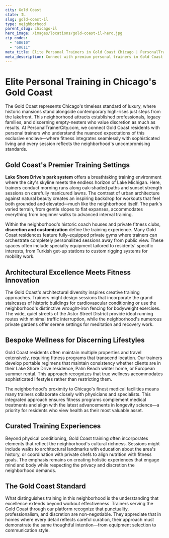 ```yaml
---
city: Gold Coast
state: IL
slug: gold-coast-il
type: neighborhood
parent_slug: chicago-il
hero_image: /images/locations/gold-coast-il-hero.jpg
zip_codes:
  - "60610"
  - "60611"
meta_title: Elite Personal Trainers in Gold Coast Chicago | PersonalTrainerCity.com
meta_description: Connect with premium personal trainers in Gold Coast. Find luxury fitness coaches for historic mansions, luxury high-rises, and Lake Shore Drive workouts in Chicago's most prestigious neighborhood.
---
```


# Elite Personal Training in Chicago's Gold Coast

The Gold Coast represents Chicago's timeless standard of luxury, where historic mansions stand alongside contemporary high-rises just steps from the lakefront. This neighborhood attracts established professionals, legacy families, and discerning empty-nesters who value discretion as much as results. At PersonalTrainerCity.com, we connect Gold Coast residents with personal trainers who understand the nuanced expectations of this exclusive enclave—where fitness integrates seamlessly with sophisticated living and every session reflects the neighborhood's uncompromising standards.

## Gold Coast's Premier Training Settings

**Lake Shore Drive's park system** offers a breathtaking training environment where the city's skyline meets the endless horizon of Lake Michigan. Here, trainers conduct morning runs along oak-shaded paths and sunset strength sessions on carefully manicured lawns. The contrast of urban architecture against natural beauty creates an inspiring backdrop for workouts that feel both grounded and elevated—much like the neighborhood itself. The park's varied terrain, from gentle slopes to flat expanses, accommodates everything from beginner walks to advanced interval training.

Within the neighborhood's historic coach houses and private fitness clubs, **discretion and customization** define the training experience. Many Gold Coast residences feature fully-equipped private gyms where trainers can orchestrate completely personalized sessions away from public view. These spaces often include specialty equipment tailored to residents' specific interests, from Turkish get-up stations to custom rigging systems for mobility work.

## Architectural Excellence Meets Fitness Innovation

The Gold Coast's architectural diversity inspires creative training approaches. Trainers might design sessions that incorporate the grand staircases of historic buildings for cardiovascular conditioning or use the neighborhood's distinctive wrought-iron fencing for bodyweight exercises. The wide, quiet streets of the Astor Street District provide ideal running routes with minimal traffic interruption, while the neighborhood's numerous private gardens offer serene settings for meditation and recovery work.

## Bespoke Wellness for Discerning Lifestyles

Gold Coast residents often maintain multiple properties and travel extensively, requiring fitness programs that transcend location. Our trainers develop portable regimens that maintain consistency whether clients are in their Lake Shore Drive residence, Palm Beach winter home, or European summer rental. This approach recognizes that true wellness accommodates sophisticated lifestyles rather than restricting them.

The neighborhood's proximity to Chicago's finest medical facilities means many trainers collaborate closely with physicians and specialists. This integrated approach ensures fitness programs complement medical treatments and align with the latest advancements in longevity science—a priority for residents who view health as their most valuable asset.

## Curated Training Experiences

Beyond physical conditioning, Gold Coast training often incorporates elements that reflect the neighborhood's cultural richness. Sessions might include walks to architectural landmarks with education about the area's history, or coordination with private chefs to align nutrition with fitness goals. The emphasis remains on creating holistic experiences that engage mind and body while respecting the privacy and discretion the neighborhood demands.

## The Gold Coast Standard

What distinguishes training in this neighborhood is the understanding that excellence extends beyond workout effectiveness. Trainers serving the Gold Coast through our platform recognize that punctuality, professionalism, and discretion are non-negotiable. They appreciate that in homes where every detail reflects careful curation, their approach must demonstrate the same thoughtful intention—from equipment selection to communication style.